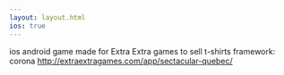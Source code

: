 ```yaml
---
layout: layout.html
ios: true
---
```

ios android game made for Extra Extra games to sell t-shirts
framework: corona
http://extraextragames.com/app/sectacular-quebec/
